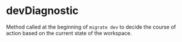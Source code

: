 # devDiagnostic

Method called at the beginning of `migrate dev` to decide the course of
action based on the current state of the workspace.
